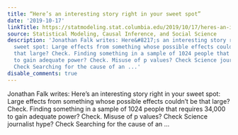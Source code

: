 ```yaml
---
title: “Here’s an interesting story right in your sweet spot”
date: '2019-10-17'
linkTitle: https://statmodeling.stat.columbia.edu/2019/10/17/heres-an-interesting-story-right-in-your-sweet-spot/
source: Statistical Modeling, Causal Inference, and Social Science
description: 'Jonathan Falk writes: Here&#8217;s an interesting story right in your
  sweet spot: Large effects from something whose possible effects couldn&#8217;t be
  that large? Check. Finding something in a sample of 1024 people that requires 34,000
  to gain adequate power? Check. Misuse of p values? Check Science journalist hype?
  Check Searching for the cause of an ...'
disable_comments: true
---
```

Jonathan Falk writes: Here&#8217;s an interesting story right in your sweet spot: Large effects from something whose possible effects couldn&#8217;t be that large? Check. Finding something in a sample of 1024 people that requires 34,000 to gain adequate power? Check. Misuse of p values? Check Science journalist hype? Check Searching for the cause of an ...